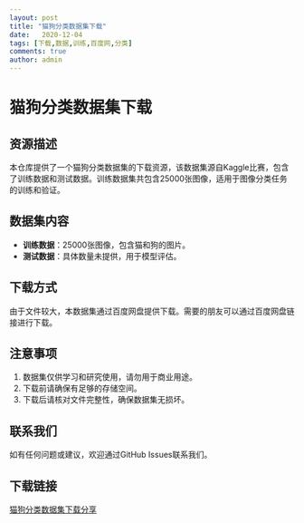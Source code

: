 ```yaml
---
layout: post
title: "猫狗分类数据集下载"
date:   2020-12-04
tags: [下载,数据,训练,百度网,分类]
comments: true
author: admin
---
```

# 猫狗分类数据集下载

## 资源描述

本仓库提供了一个猫狗分类数据集的下载资源，该数据集源自Kaggle比赛，包含了训练数据和测试数据。训练数据集共包含25000张图像，适用于图像分类任务的训练和验证。

## 数据集内容

- **训练数据**：25000张图像，包含猫和狗的图片。
- **测试数据**：具体数量未提供，用于模型评估。

## 下载方式

由于文件较大，本数据集通过百度网盘提供下载。需要的朋友可以通过百度网盘链接进行下载。

## 注意事项

1. 数据集仅供学习和研究使用，请勿用于商业用途。
2. 下载前请确保有足够的存储空间。
3. 下载后请核对文件完整性，确保数据集无损坏。

## 联系我们

如有任何问题或建议，欢迎通过GitHub Issues联系我们。

## 下载链接

[猫狗分类数据集下载分享](https://pan.quark.cn/s/8e22bd0f307d)